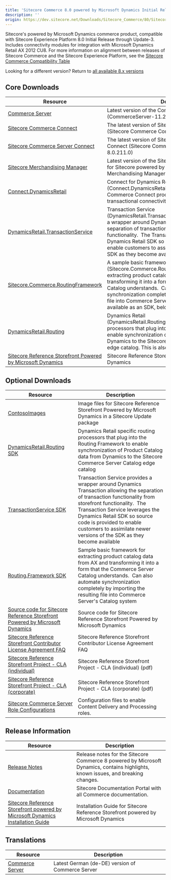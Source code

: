 ```yaml
---
title: 'Sitecore Commerce 8.0 powered by Microsoft Dynamics Initial Release'
description: ''
origin: https://dev.sitecore.net/Downloads/Sitecore_Commerce/80/Sitecore_Commerce_80_powered_by_Microsoft_Dynamics_Initial_Release.aspx
---
```


Sitecore's powered by Microsoft Dynamics commerce product, compatible with Sitecore Experience Platform 8.0 Initial Release through Update-3. Includes connectivity modules for integration with Microsoft Dynamics Retail AX 2012 CU8. For more information on alignment between releases of Sitecore Commerce and the Sitecore Experience Platform, see the [Sitecore Commerce Compatibility Table](https://kb.sitecore.net/articles/316437)

Looking for a different version? Return to [all available 8.x versions](/downloads/Sitecore_Commerce)

## Core Downloads

| Resource                                                                                                                                                                                                                                                                                                  | Description                                                                                                                                                                                                                                                                                                                                                                             |
| --------------------------------------------------------------------------------------------------------------------------------------------------------------------------------------------------------------------------------------------------------------------------------------------------------- | --------------------------------------------------------------------------------------------------------------------------------------------------------------------------------------------------------------------------------------------------------------------------------------------------------------------------------------------------------------------------------------- |
| [Commerce Server](https://scdp.blob.core.windows.net/downloads/Sitecore%20Commerce/80/Sitecore%20Commerce%2080%20powered%20by%20Microsoft%20Dynamics%20Initial%20Release/Secure/CommerceServer-11.2.175.0.exe)                                                                                            | Latest version of the Commerce Server Core (CommerceServer-11.2.175.0)                                                                                                                                                                                                                                                                                                                  |
| [Sitecore Commerce Connect](https://scdp.blob.core.windows.net/downloads/Sitecore%20Commerce/80/Sitecore%20Commerce%2080%20powered%20by%20Microsoft%20Dynamics%20Initial%20Release/Secure/Sitecore%20Commerce%20Connect%208.0%20rev.%20150105.zip)                                                        | The latest version of Sitecore Commerce Connect (Sitecore Commerce Connect 8.0 rev. 150105)                                                                                                                                                                                                                                                                                             |
| [Sitecore Commerce Server Connect](https://scdp.blob.core.windows.net/downloads/Sitecore%20Commerce/80/Sitecore%20Commerce%2080%20powered%20by%20Microsoft%20Dynamics%20Initial%20Release/Secure/Sitecore%20Commerce%20Server%20Connect%208.0%20rev.%208.0.211.0.update)                                  | The latest version of Sitecore Commerce Server Connect (Sitecore Commerce Server Connect 8.0 rev. 8.0.211.0)                                                                                                                                                                                                                                                                            |
| [Sitecore Merchandising Manager](https://scdp.blob.core.windows.net/downloads/Sitecore%20Commerce/80/Sitecore%20Commerce%2080%20powered%20by%20Microsoft%20Dynamics%20Initial%20Release/Secure/Sitecore%20Merchandising%20Manager%208.0%20rev.%208.0.211.0.update)                                        | Latest version of the Sitecore Merchandising Manager for Sitecore powered by Commerce Server (Sitecore Merchandising Manager 8.0 rev. 8.0.211.0)                                                                                                                                                                                                                                        |
| [Connect.DynamicsRetail](https://scdp.blob.core.windows.net/downloads/Sitecore%20Commerce/80/Sitecore%20Commerce%2080%20powered%20by%20Microsoft%20Dynamics%20Initial%20Release/Secure/Connect.DynamicsRetail.8.0.116.0.update)                                                                           | Connect for Dynamics Retail (Connect.DynamicsRetail.8.0.116.0) is a set of Sitecore Commerce Connect processors that implement transactional connectivity with Dynamics AX for Retail.                                                                                                                                                                                                  |
| [DynamicsRetail.TransactionService](https://scdp.blob.core.windows.net/downloads/Sitecore%20Commerce/80/Sitecore%20Commerce%2080%20powered%20by%20Microsoft%20Dynamics%20Initial%20Release/Secure/DynamicsRetail.TransactionService.8.0.116.0.update)                                                     | Transaction Service (DynamicsRetail.TransactionService.8.0.116.0) provides a wrapper around Dynamics Transaction allowing the separation of transaction functionality from storefront functionality.  The Transaction Service leverages the Dynamics Retail SDK so source code is provided to enable customers to assimilate newer versions of the SDK as they become available. <br /> |
| [Sitecore.Commerce.RoutingFramework](https://scdp.blob.core.windows.net/downloads/Sitecore%20Commerce/80/Sitecore%20Commerce%2080%20powered%20by%20Microsoft%20Dynamics%20Initial%20Release/Secure/Sitecore.Commerce.RoutingFramework.8.0.116.0.update)                                                   | A sample basic framework (Sitecore.Commerce.RoutingFramework.8.0.116.0) for extracting product catalog data from AX and transforming it into a form that the Commerce Server Catalog understands.  Can also automate synchronization completely by importing the resulting file into Commerce Server's Catalog system. This is also available as an SDK, below.                         |
| [DynamicsRetail.Routing](https://scdp.blob.core.windows.net/downloads/Sitecore%20Commerce/80/Sitecore%20Commerce%2080%20powered%20by%20Microsoft%20Dynamics%20Initial%20Release/Secure/DynamicsRetail.Routing.8.0.116.0.update)                                                                           | Dynamics Retail (DynamicsRetail.Routing.8.0.116.0) specific routing processors that plug into the Routing Framework to enable synchronization of Product Catalog data from Dynamics to the Sitecore Commerce Server Catalog edge catalog. This is also available as an SDK, below.                                                                                                      |
| [Sitecore Reference Storefront Powered by Microsoft Dynamics](https://scdp.blob.core.windows.net/downloads/Sitecore%20Commerce/80/Sitecore%20Commerce%2080%20powered%20by%20Microsoft%20Dynamics%20Initial%20Release/Secure/Sitecore.Reference.Storefront.Powered.by.Microsoft.Dynamics.8.0.116.0.update) | Sitecore Reference Storefront Powered by Microsoft Dynamics                                                                                                                                                                                                                                                                                                                             |

## Optional Downloads

| Resource                                                                                                                                                                                                                                                                                                             | Description                                                                                                                                                                                                                                                                                                                       |
| -------------------------------------------------------------------------------------------------------------------------------------------------------------------------------------------------------------------------------------------------------------------------------------------------------------------- | --------------------------------------------------------------------------------------------------------------------------------------------------------------------------------------------------------------------------------------------------------------------------------------------------------------------------------- |
| [ContosoImages](https://scdp.blob.core.windows.net/downloads/Sitecore%20Commerce/80/Sitecore%20Commerce%2080%20powered%20by%20Microsoft%20Dynamics%20Initial%20Release/Secure/ContosoImages2.update)                                                                                                                 | Image files for Sitecore Reference Storefront Powered by Microsoft Dynamics in a Sitecore Update package                                                                                                                                                                                                                          |
| [DynamicsRetail.Routing SDK](https://scdp.blob.core.windows.net/downloads/Sitecore%20Commerce/80/Sitecore%20Commerce%2080%20powered%20by%20Microsoft%20Dynamics%20Initial%20Release/Secure/DynamicsRetail.Routing.8.0.116.0.update)                                                                                  | Dynamics Retail specific routing processors that plug into the Routing Framework to enable synchronization of Product Catalog data from Dynamics to the Sitecore Commerce Server Catalog edge catalog                                                                                                                             |
| [TransactionService SDK](https://scdp.blob.core.windows.net/downloads/Sitecore%20Commerce/80/Sitecore%20Commerce%2080%20powered%20by%20Microsoft%20Dynamics%20Initial%20Release/Secure/DynamicsRetail.TransactionService.8.0.116.0.update)                                                                           | Transaction Service provides a wrapper around Dynamics Transaction allowing the separation of transaction functionality from storefront functionality.  The Transaction Service leverages the Dynamics Retail SDK so source code is provided to enable customers to assimilate newer versions of the SDK as they become available |
| [Routing.Framework SDK](https://scdp.blob.core.windows.net/downloads/Sitecore%20Commerce/80/Sitecore%20Commerce%2080%20powered%20by%20Microsoft%20Dynamics%20Initial%20Release/Secure/Sitecore.Commerce.RoutingFramework.8.0.116.0.update)                                                                           | Sample basic framework for extracting product catalog data from AX and transforming it into a form that the Commerce Server Catalog understands.  Can also automate synchronization completely by importing the resulting file into Commerce Server's Catalog system                                                              |
| [Source code for Sitecore Reference Storefront Powered by Microsoft Dynamics](https://github.com/Sitecore/Reference-Storefront-SCpbMD)                                                                                                                                                                               | Source code for Sitecore Reference Storefront Powered by Microsoft Dynamics                                                                                                                                                                                                                                                       |
| [Sitecore Reference Storefront Contributor License Agreement FAQ](https://scdp.blob.core.windows.net/downloads/Sitecore%20Commerce/80/Sitecore%20Commerce%2080%20powered%20by%20Microsoft%20Dynamics%20Initial%20Release/Non-secure/Sitecore%20Reference%20Storefront%20Contributor%20License%20Agreement%20FAQ.PDF) | Sitecore Reference Storefront Contributor License Agreement FAQ                                                                                                                                                                                                                                                                   |
| [Sitecore Reference Storefront Project - CLA (individual)](<https://scdp.blob.core.windows.net/downloads/Sitecore%20Commerce/80/Sitecore%20Commerce%2080%20powered%20by%20Microsoft%20Dynamics%20Initial%20Release/Non-secure/Sitecore%20Reference%20Storefront%20Project%20-%20CLA%20(individual).pdf>)             | Sitecore Reference Storefront Project - CLA (individual) (pdf)                                                                                                                                                                                                                                                                    |
| [Sitecore Reference Storefront Project - CLA (corporate)](<https://scdp.blob.core.windows.net/downloads/Sitecore%20Commerce/80/Sitecore%20Commerce%2080%20powered%20by%20Microsoft%20Dynamics%20Initial%20Release/Non-secure/Sitecore%20Reference%20Storefront%20Project%20-%20CLA%20(corporate).pdf>)               | Sitecore Reference Storefront Project - CLA (corporate) (pdf)                                                                                                                                                                                                                                                                     |
| [Sitecore Commerce Server Role Configurations](https://scdp.blob.core.windows.net/downloads/Sitecore%20Commerce/80/Sitecore%20Commerce%2080%20powered%20by%20Microsoft%20Dynamics%20Initial%20Release/Secure/CommerceServerRoleConfigurations.zip)                                                                   | Configuration files to enable Content Delivery and Processing roles. <br />                                                                                                                                                                                                                                                       |

## Release Information

| Resource                                                                                                                                                                                                                                                                                                              | Description                                                                                                                       |
| --------------------------------------------------------------------------------------------------------------------------------------------------------------------------------------------------------------------------------------------------------------------------------------------------------------------- | --------------------------------------------------------------------------------------------------------------------------------- |
| [Release Notes](http://commercesdn.sitecore.net/SCpbmd80/Readme/en-us/)                                                                                                                                                                                                                                               | Release notes for the Sitecore Commerce 8 powered by Microsoft Dynamics, contains highlights, known issues, and breaking changes. |
| [Documentation](https://doc.sitecore.com/)                                                                                                                                                                                                                                                                            | Sitecore Documentation Portal with all Commerce documentation.                                                                    |
| [Sitecore Reference Storefront powered by Microsoft Dynamics Installation Guide](https://scdp.blob.core.windows.net/downloads/Sitecore%20Commerce/80/Sitecore%20Commerce%2080%20powered%20by%20Microsoft%20Dynamics%20Initial%20Release/Secure/Sitecore%20Reference%20Storefront%20SCpbMD%20Installation%20Guide.pdf) | Installation Guide for Sitecore Reference Storefront powered by Microsoft Dynamics                                                |

## Translations

| Resource                                                                                                                                                                                                       | Description                                             |
| -------------------------------------------------------------------------------------------------------------------------------------------------------------------------------------------------------------- | ------------------------------------------------------- |
| [Commerce Server](https://scdp.blob.core.windows.net/downloads/Sitecore%20Commerce/80/Sitecore%20Commerce%2080%20powered%20by%20Microsoft%20Dynamics%20Initial%20Release/Secure/CommerceServer-11.2.178.0.exe) | Latest German (de-DE) version of Commerce Server <br /> |
